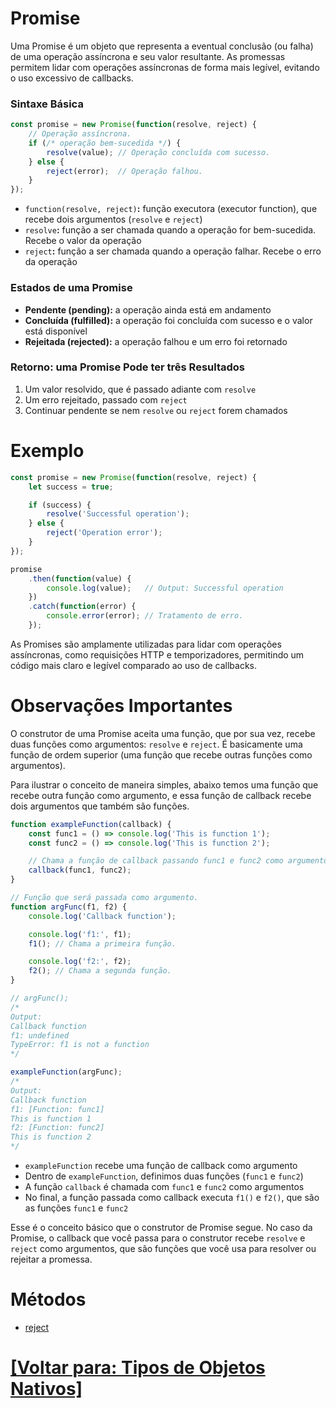 # Promise

Uma Promise é um objeto que representa a eventual conclusão (ou falha) de uma operação assíncrona e seu valor resultante. As promessas permitem lidar com operações assíncronas de forma mais legível, evitando o uso excessivo de callbacks.

### Sintaxe Básica

```JavaScript
const promise = new Promise(function(resolve, reject) {
    // Operação assíncrona.
    if (/* operação bem-sucedida */) {
        resolve(value); // Operação concluída com sucesso.
    } else {
        reject(error);  // Operação falhou.
    }
});
```

- `function(resolve, reject)`**:** função executora (executor function), que recebe dois argumentos (`resolve` e `reject`)
- `resolve`**:** função a ser chamada quando a operação for bem-sucedida. Recebe o valor da operação
- `reject`**:** função a ser chamada quando a operação falhar. Recebe o erro da operação

### Estados de uma Promise

- **Pendente (pending):** a operação ainda está em andamento
- **Concluída (fulfilled):** a operação foi concluída com sucesso e o valor está disponível
- **Rejeitada (rejected):** a operação falhou e um erro foi retornado

### Retorno: uma Promise Pode ter três Resultados

1. Um valor resolvido, que é passado adiante com `resolve`
2. Um erro rejeitado, passado com `reject`
3. Continuar pendente se nem `resolve` ou `reject` forem chamados

# Exemplo

```JavaScript
const promise = new Promise(function(resolve, reject) {
    let success = true;

    if (success) {
        resolve('Successful operation');
    } else {
        reject('Operation error');
    }
});

promise
    .then(function(value) {
        console.log(value);   // Output: Successful operation
    })
    .catch(function(error) {
        console.error(error); // Tratamento de erro.
    });
```

As Promises são amplamente utilizadas para lidar com operações assíncronas, como requisições HTTP e temporizadores, permitindo um código mais claro e legível comparado ao uso de callbacks.

# Observações Importantes

O construtor de uma Promise aceita uma função, que por sua vez, recebe duas funções como argumentos: `resolve` e `reject`. É basicamente uma função de ordem superior (uma função que recebe outras funções como argumentos).

Para ilustrar o conceito de maneira simples, abaixo temos uma função que recebe outra função como argumento, e essa função de callback recebe dois argumentos que também são funções.

```JavaScript
function exampleFunction(callback) {
    const func1 = () => console.log('This is function 1');
    const func2 = () => console.log('This is function 2');

    // Chama a função de callback passando func1 e func2 como argumentos.
    callback(func1, func2);
}

// Função que será passada como argumento.
function argFunc(f1, f2) {
    console.log('Callback function');

    console.log('f1:', f1);
    f1(); // Chama a primeira função.

    console.log('f2:', f2);
    f2(); // Chama a segunda função.
}

// argFunc();
/*
Output:
Callback function
f1: undefined
TypeError: f1 is not a function
*/

exampleFunction(argFunc);
/*
Output:
Callback function
f1: [Function: func1]
This is function 1
f2: [Function: func2]
This is function 2
*/
```

- `exampleFunction` recebe uma função de callback como argumento
- Dentro de `exampleFunction`, definimos duas funções (`func1` e `func2`)
- A função `callback` é chamada com `func1` e `func2` como argumentos
- No final, a função passada como callback executa `f1()` e `f2()`, que são as funções `func1` e `func2`

Esse é o conceito básico que o construtor de Promise segue. No caso da Promise, o callback que você passa para o construtor recebe `resolve` e `reject` como argumentos, que são funções que você usa para resolver ou rejeitar a promessa.

# Métodos

- [reject](./2-reject.md)

# [[Voltar para: Tipos de Objetos Nativos]](../tipos-objetos-nativos.md)